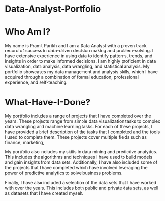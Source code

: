 # Data-Analyst-Portfolio

# Who Am I?
My name is Pramit Parikh and I am a Data Analyst with a proven track record of success in data-driven decision making and problem-solving. I have extensive experience in using data to identify patterns, trends, and insights in order to make informed decisions. I am highly proficient in data visualization, data analysis, data wrangling, and statistical analysis. My portfolio showcases my data management and analysis skills, which I have acquired through a combination of formal education, professional experience, and self-teaching.

# What-Have-I-Done?
My portfolio includes a range of projects that I have completed over the years. These projects range from simple data visualization tasks to complex data wrangling and machine learning tasks. For each of these projects, I have provided a brief description of the tasks that I completed and the tools I used to complete them. These projects cover multiple fields such as finance, marketing, 

My portfolio also includes my skills in data mining and predictive analytics. This includes the algorithms and techniques I have used to build models and gain insights from data sets. Additionally, I have also included some of the projects that I have completed which have involved leveraging the power of predictive analytics to solve business problems.

Finally, I have also included a selection of the data sets that I have worked with over the years. This includes both public and private data sets, as well as datasets that I have created myself.
